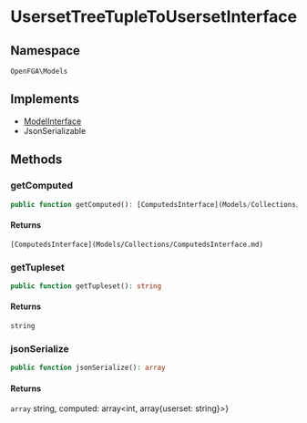 # UsersetTreeTupleToUsersetInterface


## Namespace
`OpenFGA\Models`

## Implements
* [ModelInterface](Models/ModelInterface.md)
* JsonSerializable



## Methods
### getComputed


```php
public function getComputed(): [ComputedsInterface](Models/Collections/ComputedsInterface.md)
```



#### Returns
`[ComputedsInterface](Models/Collections/ComputedsInterface.md)`

### getTupleset


```php
public function getTupleset(): string
```



#### Returns
`string`

### jsonSerialize


```php
public function jsonSerialize(): array
```



#### Returns
`array`
 string, computed: array&lt;int, array{userset: string}&gt;}

